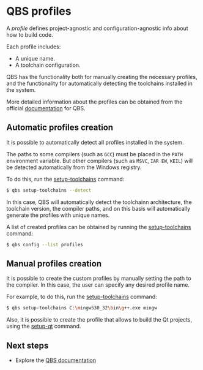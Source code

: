 # QBS profiles

A _profile_ defines project-agnostic and configuration-agnostic info
about how to build code.

Each profile includes:

- A unique name.
- A toolchain configuration.

QBS has the functionality both for manually creating the necessary
profiles, and the functionality for automatically detecting the
toolchains installed in the system.

More detailed information about the profiles can be obtained from
the official [documentation](https://doc.qt.io/qbs/configuring.html)
for QBS.


## Automatic profiles creation

It is possible to automatically detect all profiles installed
in the system.

The paths to some compilers (such as `GCC`) must be placed in the `PATH`
environment variable. But other compilers (such as `MSVC`, `IAR EW`,
`KEIL`) will be detected automatically from the Windows registry.

To do this, run the
[setup-toolchains](https://doc.qt.io/qbs/cli-setup-toolchains.html)
command:

```bash
$ qbs setup-toolchains --detect
```

In this case, QBS will automatically detect the toolchainn architecture,
the toolchain version, the compiler paths, and on this basis will
automatically generate the profiles with unique names.

A list of created profiles can be obtained by running the
[setup-toolchains](https://doc.qt.io/qbs/cli-setup-toolchains.html)
command:

```bash
$ qbs config --list profiles
```

## Manual profiles creation

It is possible to create the custom profiles by manually setting
the path to the compiler. In this case, the user can specify
any desired profile name.

For example, to do this, run the
[setup-toolchains](https://doc.qt.io/qbs/cli-setup-toolchains.html)
command:

```bash
$ qbs setup-toolchains C:\mingw530_32\bin\g++.exe mingw
```

Also, it is possible to create the profile that allows to build the Qt
projects, using the [setup-qt](https://doc.qt.io/qbs/cli-setup-qt.html)
command.

## Next steps

- Explore the [QBS documentation](README.md)
